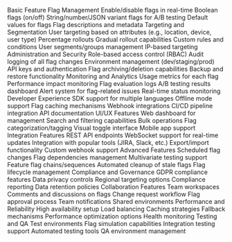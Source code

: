 Basic Feature Flag Management
Enable/disable flags in real-time
Boolean flags (on/off)
String/number/JSON variant flags for A/B testing
Default values for flags
Flag descriptions and metadata
Targeting and Segmentation
User targeting based on attributes (e.g., location, device, user type)
Percentage rollouts
Gradual rollout capabilities
Custom rules and conditions
User segments/groups management
IP-based targeting
Administration and Security
Role-based access control (RBAC)
Audit logging of all flag changes
Environment management (dev/staging/prod)
API keys and authentication
Flag archiving/deletion capabilities
Backup and restore functionality
Monitoring and Analytics
Usage metrics for each flag
Performance impact monitoring
Flag evaluation logs
A/B testing results dashboard
Alert system for flag-related issues
Real-time status monitoring
Developer Experience
SDK support for multiple languages
Offline mode support
Flag caching mechanisms
Webhook integrations
CI/CD pipeline integration
API documentation
UI/UX Features
Web dashboard for management
Search and filtering capabilities
Bulk operations
Flag categorization/tagging
Visual toggle interface
Mobile app support
Integration Features
REST API endpoints
WebSocket support for real-time updates
Integration with popular tools (JIRA, Slack, etc.)
Export/import functionality
Custom webhook support
Advanced Features
Scheduled flag changes
Flag dependencies management
Multivariate testing support
Feature flag chains/sequences
Automated cleanup of stale flags
Flag lifecycle management
Compliance and Governance
GDPR compliance features
Data privacy controls
Regional targeting options
Compliance reporting
Data retention policies
Collaboration Features
Team workspaces
Comments and discussions on flags
Change request workflow
Flag approval process
Team notifications
Shared environments
Performance and Reliability
High availability setup
Load balancing
Caching strategies
Fallback mechanisms
Performance optimization options
Health monitoring
Testing and QA
Test environments
Flag simulation capabilities
Integration testing support
Automated testing tools
QA environment management
